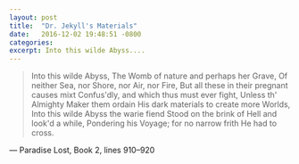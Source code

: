 ```yaml
---
layout: post
title:  "Dr. Jekyll's Materials"
date:   2016-12-02 19:48:51 -0800
categories:
excerpt: Into this wilde Abyss....
---
```


> Into this wilde Abyss,
> The Womb of nature and perhaps her Grave,
> Of neither Sea, nor Shore, nor Air, nor Fire,
> But all these in their pregnant causes mixt
> Confus'dly, and which thus must ever fight,
> Unless th' Almighty Maker them ordain
> His dark materials to create more Worlds,
> Into this wilde Abyss the warie fiend
> Stood on the brink of Hell and look'd a while,
> Pondering his Voyage; for no narrow frith
> He had to cross.

— Paradise Lost, Book 2, lines 910–920